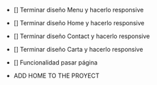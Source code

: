 - [] Terminar diseño Menu y hacerlo responsive
- [] Terminar diseño Home y hacerlo responsive
- [] Terminar diseño Contact y hacerlo responsive
- [] Terminar diseño Carta y hacerlo responsive
- [] Funcionalidad pasar página


- ADD HOME TO THE PROYECT